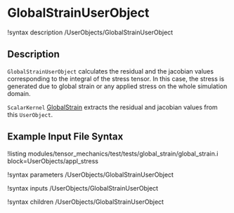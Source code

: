 # GlobalStrainUserObject

!syntax description /UserObjects/GlobalStrainUserObject

## Description

`GlobalStrainUserObject` calculates the residual and the jacobian values corresponding to the integral of the stress tensor. In this case, the stress is generated due to global strain or any applied stress on the whole simulation domain.

`ScalarKernel` [GlobalStrain](/ScalarKernels/GlobalStrain.md) extracts the residual and jacobian values from this `UserObject`.


## Example Input File Syntax

!listing modules/tensor_mechanics/test/tests/global_strain/global_strain.i block=UserObjects/appl_stress

!syntax parameters /UserObjects/GlobalStrainUserObject

!syntax inputs /UserObjects/GlobalStrainUserObject

!syntax children /UserObjects/GlobalStrainUserObject
